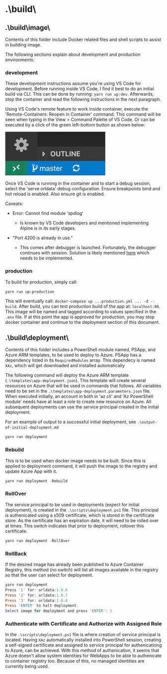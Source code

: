 # .\build\

## .\build\image\

Contents of this folder include Docker related files and shell scripts to assist in building image.

The following sections explain about development and production environments:

### development

These development instructions assume you're using VS Code for development. Before running inside VS Code, I find it best to do an initial build via CLI. This can be done by running: `yarn run up:dev`. Afterwards, stop the container and read the following instructions in the next paragraph.

Using VS Code's remote feature to work inside container, execute the 'Remote-Containers: Reopen in Container' command. This command will be seen when typing in the View > Command Palette of VS Code. Or can be executed by a click of the green left-bottom button as shown below:

![Open Remote Window](../resources/development/vscode-remote-dev-status-bar.png)

Once VS Code is running in the container and to start a debug session, select the 'serve orldata' debug configuration. Ensure breakpoints bind and hot
reload is enabled. Also ensure git is enabled.

Caveats:

- Error: Cannot find module 'spdlog'
  - Is known by VS Code developers and mentioned implementing Alpine is in its early stages.

- "Port 4200 is already in use."
  - This comes after debugger is launched. Fortunately, the debugger continues with session. Solution is likely mentioned [here](https://code.visualstudio.com/docs/remote/containers#_creating-a-devcontainerjson-file) which needs to be implemented.

### production

To build for production, simply call:

```shell
yarn run up:production
```

This will eventually call: `docker-compose up ...production.yml ... -d --build`. After build, you can test production build of the app at: `localhost:80`. This image will be named and tagged according to values specified in the `.env` file. If at this point the app is approved for production, you may stop docker container and continue to the deployment section of this document.

## .\build\deployment\

Contents of this folder includes a PowerShell module named, PSApp, and Azure ARM templates, to be used to deploy to Azure. PSApp has a dependency listed in its `RequiredModules` array. This dependecy is named `XAz`, which will get downloaded and installed automatically

The following command will deploy the Azure ARM template (`.\templates\app-deployment.json`). This template will create several resources on Azure that will be used in commands that follows. All variables need to be set in the `.\templates\app-deployment.parameters.json` file. When executed initially, an account in both in 'az cli' and 'Az PowerShell module' needs have at least a role to create new resource on Azure. All subsequent deployments can use the service principal created in the initial deployment.

For an example of output to a successful initial deployment, see `.\output-of-initial-deployment.md`  

```powershell
yarn run deployment
```

### Rebuild

This is to be used when docker image needs to be built. Since this is applied to deployment command, it will push the image to the registry and update Azure App with it.

```powershell
yarn run deployment -Rebuild
```

### RollOver

The service principal to be used in deployments (expect for initial deployment), is created in the `.\scripts\deployment.ps1` file. This principal is authenicated using a x509 certificate, which is stored in the certificate store. As the certificate has an expiration date, it will need to be rolled over at times. This switch indicates that prior to deployment, rollover this certificate.

```powershell
yarn run deployment -RollOver
```

### RollBack

If the desired image has already been published to Azure Container Registry, this method (no switch) will list all images available in the registry so that the user can select for deployment.

```powershell
yarn run deployment
Press '1' for: orldata:1.0.6
Press '2' for: orldata:1.0.7
Press '3' for: orldata:1.0.8
Press 'ENTER' to halt deployment.
Select image for deployment and press 'ENTER': 3
```

### Authenticate with Certificate and Authorize with Assigned Role

In the `.\scripts\deployment.ps1` file is where creation of service principal is located. Having `XAz` automatically installed into PowerShell session, creating a self-signed certificate and assigned to service principal for authenicationg to Azure, can be achieved. With this method of authenication, it seems that Azure doesn't allow system identities for WebApps to be able to authenicate to container registry too. Because of this, no managed identities are currently being used.
